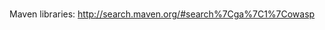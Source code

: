<br>

Maven libraries: <a href='http://search.maven.org/#search%7Cga%7C1%7Cowasp'>http://search.maven.org/#search%7Cga%7C1%7Cowasp</a>